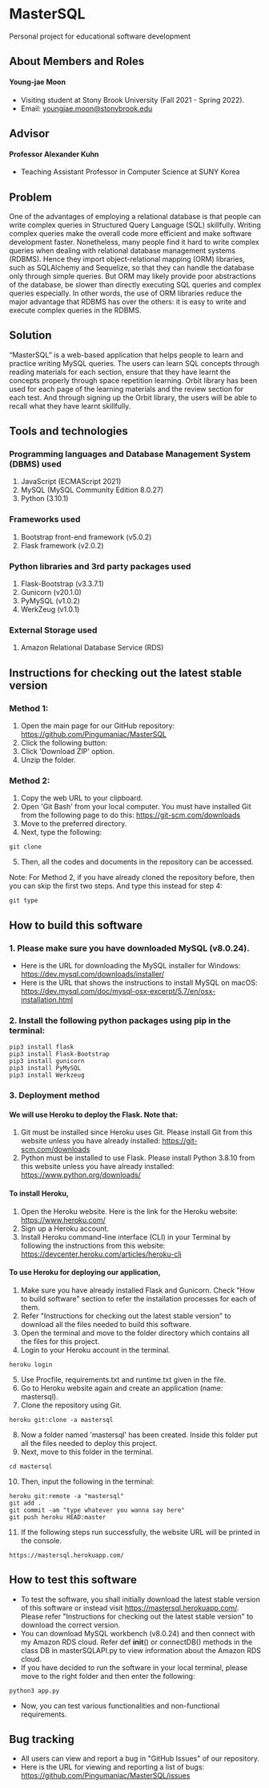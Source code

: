 # MasterSQL
Personal project for educational software development

## About Members and Roles

#### Young-jae Moon
* Visiting student at Stony Brook University (Fall 2021 - Spring 2022).
* Email: youngjae.moon@stonybrook.edu

## Advisor

#### Professor Alexander Kuhn
* Teaching Assistant Professor in Computer Science at SUNY Korea

## Problem
One of the advantages of employing a relational database is that people can write complex queries in Structured Query Language (SQL) skillfully. Writing complex queries make the overall code more efficient and make software development faster. Nonetheless, many people find it hard to write complex queries when dealing with relational database management systems (RDBMS). Hence they import object-relational mapping (ORM) libraries, such as SQLAlchemy and Sequelize, so that they can handle the database only through simple queries. But ORM may likely provide poor abstractions of the database, be slower than directly executing SQL queries and complex queries especially. In other words, the use of ORM libraries reduce the major advantage that RDBMS has over the others: it is easy to write and execute complex queries in the RDBMS.

## Solution
“MasterSQL” is a web-based application that helps people to learn and practice writing MySQL queries. The users can learn SQL concepts through reading materials for each section, ensure that they have learnt the concepts properly through space repetition learning. Orbit library has been used for each page of the learning materials and the review section for each test. And through signing up the Orbit library, the users will be able to recall what they have learnt skillfully.

## Tools and technologies

### Programming languages and Database Management System (DBMS) used

1. JavaScript (ECMAScript 2021)
2. MySQL (MySQL Community Edition 8.0.27)
3. Python (3.10.1)

### Frameworks used

1. Bootstrap front-end framework (v5.0.2)
2. Flask framework (v2.0.2)

### Python libraries and 3rd party packages used

1. Flask-Bootstrap (v3.3.7.1)
2. Gunicorn (v20.1.0)
3. PyMySQL (v1.0.2)
4. WerkZeug (v1.0.1)

### External Storage used

1. Amazon Relational Database Service (RDS)

## Instructions for checking out the latest stable version

### Method 1:
1. Open the main page for our GitHub repository: https://github.com/Pingumaniac/MasterSQL
2. Click the following button: <img src = "https://user-images.githubusercontent.com/63883314/115416097-69ade280-a232-11eb-8401-8c41362ab4c2.png" width="44" height="14">
3. Click 'Download ZIP' option.
4. Unzip the folder.

### Method 2:
1.  Copy the web URL to your clipboard.
2.  Open 'Git Bash' from your local computer. You must have installed Git from the following page to do this: https://git-scm.com/downloads
3.  Move to the preferred directory.
4.  Next, type the following:
```
git clone
```
5. Then, all the codes and documents in the repository can be accessed.

Note: For Method 2, if you have already cloned the repository before, then you can skip the first two steps. And type this instead for step 4:
```
git type
```

## How to build this software

### 1. Please make sure you have downloaded MySQL (v8.0.24).

* Here is the URL for downloading the MySQL installer for Windows: https://dev.mysql.com/downloads/installer/
* Here is the URL that shows the instructions to install MySQL on macOS: https://dev.mysql.com/doc/mysql-osx-excerpt/5.7/en/osx-installation.html 

### 2. Install the following python packages using pip in the terminal:

```
pip3 install flask 
pip3 install Flask-Bootstrap
pip3 install gunicorn
pip3 install PyMySQL
pip3 install Werkzeug
```

### 3. Deployment method

#### We will use Heroku to deploy the Flask. Note that:
 1. Git must be installed since Heroku uses Git. Please install Git from this website unless you have already installed: https://git-scm.com/downloads
 2. Python must be installed to use Flask. Please install Python 3.8.10 from this website unless you have already installed: https://www.python.org/downloads/

#### To install Heroku,
 1. Open the Heroku website. Here is the link for the Heroku website: https://www.heroku.com/
 2. Sign up a Heroku account.
 3. Install Heroku command-line interface (CLI) in your Terminal by following the instructions from this website: https://devcenter.heroku.com/articles/heroku-cli
 
 #### To use Heroku for deploying our application,
1. Make sure you have already installed Flask and Gunicorn. Check "How to build software" section to refer the installation processes for each of them.
2. Refer "Instructions for checking out the latest stable version" to download all the files needed to build this software.
3. Open the terminal and move to the folder directory which contains all the files for this project.
4. Login to your Heroku account in the terminal.
  ```
 heroku login
 ```
5. Use Procfile, requirements.txt and runtime.txt given in the file.
6. Go to Heroku website again and create an application (name: mastersql).
7. Clone the repository using Git.  
 ```
 heroku git:clone -a mastersql
 ```
8. Now a folder named 'mastersql' has been created. Inside this folder put all the files needed to deploy this project. 
9. Next, move to this folder in the terminal.
 ```
 cd mastersql
 ```
10. Then, input the following in the terminal:
 ```
 heroku git:remote -a "mastersql"
 git add .
 git commit -am "type whatever you wanna say here"
 git push heroku HEAD:master
```
11. If the following steps run successfully, the website URL will be printed in the console. 
```
https://mastersql.herokuapp.com/
```

## How to test this software

* To test the software, you shall initially download the latest stable version of this software or instead visit https://mastersql.herokuapp.com/. Please refer "Instructions for checking out the latest stable version" to download the correct version.
* You can download MySQL workbench (v8.0.24) and then connect with my Amazon RDS cloud. Refer def __init__() or connectDB() methods in the class DB in masterSQLAPI.py to view information about the Amazon RDS cloud. 
* If you have decided to run the software in your local terminal, please move to the right folder and then enter the following:
```
python3 app.py
```
* Now, you can test various functionalities and non-functional requirements. 

## Bug tracking

* All users can view and report a bug in "GitHub Issues" of our repository. 
* Here is the URL for viewing and reporting a list of bugs: https://github.com/Pingumaniac/MasterSQL/issues
